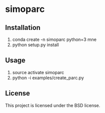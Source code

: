 # simoparc

## Installation

1. conda create -n simoparc python=3 mne
1. python setup.py install

## Usage

1. source activate simoparc
1. python -i examples/create\_parc.py

## License

This project is licensed under the BSD license.
